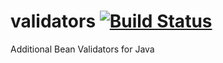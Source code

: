 # validators [![Build Status](https://travis-ci.org/xlate/validators.svg?branch=master)](https://travis-ci.org/xlate/validators)

Additional Bean Validators for Java
